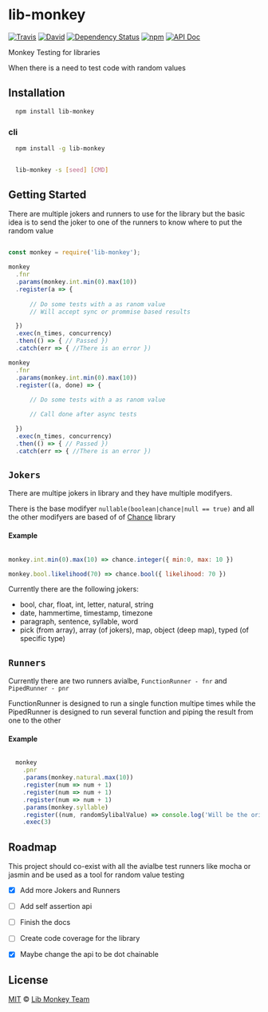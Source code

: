 # lib-monkey

[![Travis](https://img.shields.io/travis/lib-monkey/lib-monkey.svg)](https://travis-ci.org/lib-monkey/lib-monkey) [![David](https://img.shields.io/david/lib-monkey/lib-monkey.svg)](https://david-dm.org/lib-monkey/lib-monkey) [![Dependency Status](https://dependencyci.com/github/lib-monkey/lib-monkey/badge)](https://dependencyci.com/github/lib-monkey/lib-monkey) [![npm](https://img.shields.io/npm/v/lib-monkey.svg)](https://www.npmjs.com/package/lib-monkey) [![API Doc](https://doclets.io/lib-monkey/lib-monkey/master.svg)](https://doclets.io/lib-monkey/lib-monkey/master/overview)

Monkey Testing for libraries

When there is a need to test code with random values


## Installation
```bash
  npm install lib-monkey
```

### cli
```bash
  npm install -g lib-monkey


  lib-monkey -s [seed] [CMD]
```




## Getting Started

There are multiple jokers and runners to use for the library but the basic idea is to send the joker to one of the runners to know where to put the random value


```javascript

const monkey = require('lib-monkey');

monkey
  .fnr
  .params(monkey.int.min(0).max(10))
  .register(a => {
      
      // Do some tests with a as ranom value
      // Will accept sync or prommise based results

  })
  .exec(n_times, concurrency)
  .then(() => { // Passed })
  .catch(err => { //There is an error })

monkey
  .fnr
  .params(monkey.int.min(0).max(10))
  .register((a, done) => {
      
      // Do some tests with a as ranom value

      // Call done after async tests

  })
  .exec(n_times, concurrency)
  .then(() => { // Passed })
  .catch(err => { //There is an error })

```

## ```Jokers```

There are multipe jokers in library and they have multiple modifyers.

There is the base modifyer ```nullable(boolean|chance|null == true)``` and all the other modifyers are based of of [Chance][chance] library

#### Example

```javascript

monkey.int.min(0).max(10) => chance.integer({ min:0, max: 10 })

monkey.bool.likelihood(70) => chance.bool({ likelihood: 70 })

```

Currently there are the following jokers:

 - bool, char, float, int, letter, natural, string
 - date, hammertime, timestamp, timezone
 - paragraph, sentence, syllable, word
 - pick (from array), array (of jokers), map, object (deep map), typed (of specific type)


## ```Runners```

Currently there are two runners avialbe, ```FunctionRunner - fnr``` and ```PipedRunner - pnr```

FunctionRunner is designed to run a single function multipe times while the PipedRunner is designed to run several function and piping the result from one to the other

#### Example

```javascript

  monkey
    .pnr
    .params(monkey.natural.max(10))
    .register(num => num + 1)
    .register(num => num + 1)
    .register(num => num + 1)
    .params(monkey.syllable)
    .register((num, randomSylibalValue) => console.log('Will be the original num + 3', num, randomSylibalValue))
    .exec(3)

```

## Roadmap
This project should co-exist with all the avialbe test runners like mocha or jasmin and be used as a tool for random value testing

- [x] Add more Jokers and Runners
- [ ] Add self assertion api
- [ ] Finish the docs
- [ ] Create code coverage for the library
- [x] Maybe change the api to be dot chainable


## License

[MIT][license] © [Lib Monkey Team][author]

[chance]: https://www.npmjs.com/package/chance

[license]: LICENSE

[author]: https://github.com/lib-monkey